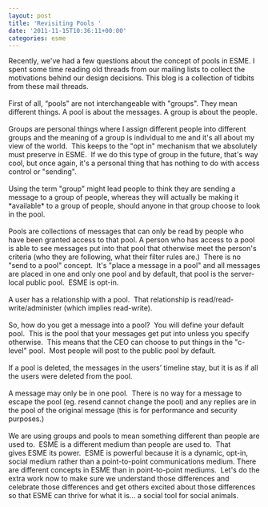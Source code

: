 ```yaml
---
layout: post
title: 'Revisiting Pools '
date: '2011-11-15T10:36:11+00:00'
categories: esme
---
```

<div>Recently, we've had a few questions about the concept of pools in ESME. I spent some time reading old threads from our mailing lists to collect the motivations behind our design decisions. This blog is a collection of tidbits from these mail threads.&nbsp;</div> 
  <div><br /></div> 
  <div>First of all, “pools&quot; are not interchangeable with &quot;groups&quot;. They mean different things. A pool is about the messages. A group is about the people.</div> 
  <div><br /></div> 
  <div>Groups are personal things where I assign different people into different groups and the meaning of a group is individual to me and it's all about my view of the world. &nbsp;This keeps to the &quot;opt in&quot; mechanism that we absolutely must preserve in ESME. &nbsp;If we do this type of group in the future, that's way cool, but once again, it's a personal thing that has nothing to do with access control or &quot;sending&quot;.</div> 
  <div><br /></div> 
  <div>Using the term &quot;group&quot; might lead people to think they are sending a message to a group of people, whereas they will actually be making it *available* to a group of people, should anyone in that group choose to look in the pool.</div> 
  <div><br /></div> 
  <div>Pools are collections of messages that can only be read by people who have been granted access to that pool. A person who has access to a pool is able to see messages put into that pool that otherwise meet the person's criteria (who they are following, what their filter rules are.) &nbsp;There is no &quot;send to a pool&quot; concept. &nbsp;It's &quot;place a message in a pool&quot; and all messages are placed in one and only one pool and by default, that pool is the server-local public pool. &nbsp;ESME is opt-in.</div> 
  <div><br /></div> 
  <div>A user has a relationship with a pool. &nbsp;That relationship is read/read-write/administer (which implies read-write). &nbsp;</div> 
  <div><br /></div> 
  <div>So, how do you get a message into a pool? &nbsp;You will define your default pool. &nbsp;This is the pool that your messages get put into unless you specify otherwise. &nbsp;This means that the CEO can choose to put things in the &quot;c-level&quot; pool. &nbsp;Most people will post to the public pool by default. &nbsp;</div> 
  <div><br /></div> 
  <div>If a pool is deleted, the messages in the users’ timeline stay, but it is as if all the users were deleted from the pool.</div> 
  <div><br /></div> 
  <div>A message may only be in one pool. &nbsp;There is no way for a message to escape the pool (eg. resend cannot change the pool) and any replies are in the pool of the original message (this is for performance and security purposes.)</div> 
  <div><br /></div> 
  <div>We are using groups and pools to mean something different than people are used to. &nbsp;ESME is a different medium than people are used to. &nbsp;That gives&nbsp;ESME&nbsp;its power. &nbsp;ESME is powerful because it is a dynamic, opt-in, social medium rather than a point-to-point communications medium. There are different concepts in ESME than in point-to-point mediums. &nbsp;Let's do the extra work now to make sure we understand those differences and celebrate those differences and get others excited about those differences so that ESME can thrive for what it is... a social tool for social animals.</div> 
  <div><br /></div>
